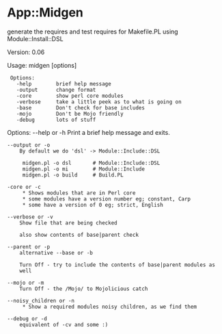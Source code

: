App::Midgen
==========

generate the requires and test requires for Makefile.PL using Module::Install::DSL

Version: 0.06

Usage:
    midgen [options]

     Options:
       -help        brief help message
       -output      change format
       -core        show perl core modules
       -verbose     take a little peek as to what is going on
       -base        Don't check for base includes
       -mojo        Don't be Mojo friendly  
       -debug       lots of stuff

Options:
    --help or -h
        Print a brief help message and exits.

    --output or -o
        By default we do 'dsl' -> Module::Include::DSL

         midgen.pl -o dsl       # Module::Include::DSL
         midgen.pl -o mi        # Module::Include
         midgen.pl -o build     # Build.PL

    -core or -c
         * Shows modules that are in Perl core
         * some modules have a version number eg; constant, Carp
         * some have a version of 0 eg; strict, English

    --verbose or -v
        Show file that are being checked

        also show contents of base|parent check

    --parent or -p
        alternative --base or -b

        Turn Off - try to include the contents of base|parent modules as
        well

    --mojo or -m
        Turn Off - the /Mojo/ to Mojolicious catch

    --noisy_children or -n
         * Show a required modules noisy children, as we find them

    --debug or -d
        equivalent of -cv and some :)
